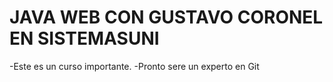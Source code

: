 # JAVA WEB CON GUSTAVO CORONEL EN SISTEMASUNI

-Este es un curso importante.
-Pronto sere un experto en Git
